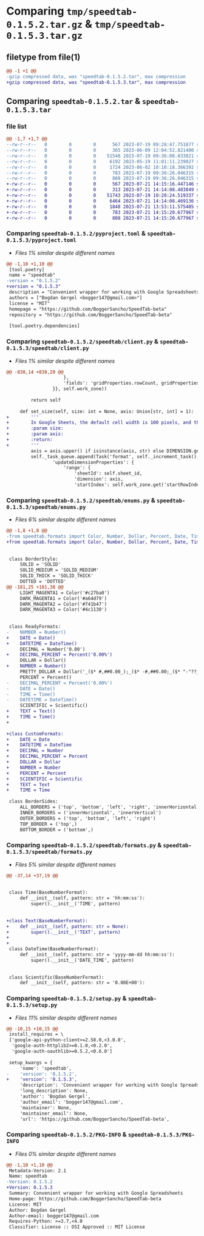 # Comparing `tmp/speedtab-0.1.5.2.tar.gz` & `tmp/speedtab-0.1.5.3.tar.gz`

## filetype from file(1)

```diff
@@ -1 +1 @@
-gzip compressed data, was "speedtab-0.1.5.2.tar", max compression
+gzip compressed data, was "speedtab-0.1.5.3.tar", max compression
```

## Comparing `speedtab-0.1.5.2.tar` & `speedtab-0.1.5.3.tar`

### file list

```diff
@@ -1,7 +1,7 @@
--rw-r--r--   0        0        0      567 2023-07-19 09:28:47.751877 speedtab-0.1.5.2/pyproject.toml
--rw-r--r--   0        0        0      365 2023-06-09 12:04:52.821400 speedtab-0.1.5.2/speedtab/__init__.py
--rw-r--r--   0        0        0    51548 2023-07-19 09:36:08.833821 speedtab-0.1.5.2/speedtab/client.py
--rw-r--r--   0        0        0     6192 2023-05-19 11:01:11.239027 speedtab-0.1.5.2/speedtab/enums.py
--rw-r--r--   0        0        0     1724 2023-06-02 10:10:18.366392 speedtab-0.1.5.2/speedtab/formats.py
--rw-r--r--   0        0        0      783 2023-07-19 09:36:26.046315 speedtab-0.1.5.2/setup.py
--rw-r--r--   0        0        0      808 2023-07-19 09:36:26.046315 speedtab-0.1.5.2/PKG-INFO
+-rw-r--r--   0        0        0      567 2023-07-21 14:15:16.447146 speedtab-0.1.5.3/pyproject.toml
+-rw-r--r--   0        0        0      313 2023-07-21 14:14:08.403849 speedtab-0.1.5.3/speedtab/__init__.py
+-rw-r--r--   0        0        0    51743 2023-07-19 10:28:24.519337 speedtab-0.1.5.3/speedtab/client.py
+-rw-r--r--   0        0        0     6464 2023-07-21 14:14:08.469136 speedtab-0.1.5.3/speedtab/enums.py
+-rw-r--r--   0        0        0     1848 2023-07-21 13:53:11.575405 speedtab-0.1.5.3/speedtab/formats.py
+-rw-r--r--   0        0        0      783 2023-07-21 14:15:20.677967 speedtab-0.1.5.3/setup.py
+-rw-r--r--   0        0        0      808 2023-07-21 14:15:20.677967 speedtab-0.1.5.3/PKG-INFO
```

### Comparing `speedtab-0.1.5.2/pyproject.toml` & `speedtab-0.1.5.3/pyproject.toml`

 * *Files 1% similar despite different names*

```diff
@@ -1,10 +1,10 @@
 [tool.poetry]
 name = "speedtab"
-version = "0.1.5.2"
+version = "0.1.5.3"
 description = "Convenient wrapper for working with Google Spreadsheets"
 authors = ["Bogdan Gergel <bogger147@gmail.com>"]
 license = "MIT"
 homepage = "https://github.com/BoggerSancho/SpeedTab-beta"
 repository = "https://github.com/BoggerSancho/SpeedTab-beta"
 
 [tool.poetry.dependencies]
```

### Comparing `speedtab-0.1.5.2/speedtab/client.py` & `speedtab-0.1.5.3/speedtab/client.py`

 * *Files 1% similar despite different names*

```diff
@@ -838,14 +838,20 @@
                     },
                     'fields': 'gridProperties.rowCount, gridProperties.columnCount',
                 }}, self.work_zone))
 
         return self
 
     def set_size(self, size: int = None, axis: Union[str, int] = 1):
+        '''
+        In Google Sheets, the default cell width is 100 pixels, and the default cell height is 21 pixels.
+        :param size:
+        :param axis:
+        :return:
+        '''
         axis = axis.upper() if isinstance(axis, str) else DIMENSION.get(axis)
         self._task_queue.append(Task('format', self._increment_task(), self.sheet_id, {
                 'updateDimensionProperties': {
                     'range': {
                         'sheetId': self.sheet_id,
                         'dimension': axis,
                         'startIndex': self.work_zone.get('startRowIndex') if axis == 'ROWS' else self.work_zone.get('startColumnIndex'),
```

### Comparing `speedtab-0.1.5.2/speedtab/enums.py` & `speedtab-0.1.5.3/speedtab/enums.py`

 * *Files 6% similar despite different names*

```diff
@@ -1,8 +1,8 @@
-from speedtab.formats import Color, Number, Dollar, Percent, Date, Time, DateTime, Scientific
+from speedtab.formats import Color, Number, Dollar, Percent, Date, Time, DateTime, Scientific, Text
 
 
 class BorderStyle:
     SOLID = 'SOLID'
     SOLID_MEDIUM = 'SOLID_MEDIUM'
     SOLID_THICK = 'SOLID_THICK'
     DOTTED = 'DOTTED'
@@ -181,25 +181,38 @@
     LIGHT_MAGENTA1 = Color('#c27ba0')
     DARK_MAGENTA1 = Color('#a64d79')
     DARK_MAGENTA2 = Color('#741b47')
     DARK_MAGENTA3 = Color('#4c1130')
 
 
 class ReadyFormats:
-    NUMBER = Number()
+    DATE = Date()
+    DATETIME = DateTime()
     DECIMAL = Number('0.00')
+    DECIMAL_PERCENT = Percent('0.00%')
     DOLLAR = Dollar()
+    NUMBER = Number()
     PRETTY_DOLLAR = Dollar('_($* #,##0.00_);_($* -#,##0.00;_($* "-"??_);_(@_)')
     PERCENT = Percent()
-    DECIMAL_PERCENT = Percent('0.00%')
-    DATE = Date()
-    TIME = Time()
-    DATETIME = DateTime()
     SCIENTIFIC = Scientific()
+    TEXT = Text()
+    TIME = Time()
+
 
+class CustomFormats:
+    DATE = Date
+    DATETIME = DateTime
+    DECIMAL = Number
+    DECIMAL_PERCENT = Percent
+    DOLLAR = Dollar
+    NUMBER = Number
+    PERCENT = Percent
+    SCIENTIFIC = Scientific
+    TEXT = Text
+    TIME = Time
 
 class BorderSides:
     ALL_BORDERS = ('top', 'bottom', 'left', 'right', 'innerHorizontal', 'innerVertical')
     INNER_BORDERS = ('innerHorizontal', 'innerVertical')
     OUTER_BORDERS = ('top', 'bottom', 'left', 'right')
     TOP_BORDER = ('top',)
     BOTTOM_BORDER = ('bottom',)
```

### Comparing `speedtab-0.1.5.2/speedtab/formats.py` & `speedtab-0.1.5.3/speedtab/formats.py`

 * *Files 5% similar despite different names*

```diff
@@ -37,14 +37,19 @@
 
 
 class Time(BaseNumberFormat):
     def __init__(self, pattern: str = 'hh:mm:ss'):
         super().__init__('TIME', pattern)
 
 
+class Text(BaseNumberFormat):
+    def __init__(self, pattern: str = None):
+        super().__init__('TEXT', pattern)
+
+
 class DateTime(BaseNumberFormat):
     def __init__(self, pattern: str = 'yyyy-mm-dd hh:mm:ss'):
         super().__init__('DATE_TIME', pattern)
 
 
 class Scientific(BaseNumberFormat):
     def __init__(self, pattern: str = '0.00E+00'):
```

### Comparing `speedtab-0.1.5.2/setup.py` & `speedtab-0.1.5.3/setup.py`

 * *Files 11% similar despite different names*

```diff
@@ -10,15 +10,15 @@
 install_requires = \
 ['google-api-python-client>=2.58.0,<3.0.0',
  'google-auth-httplib2>=0.1.0,<0.2.0',
  'google-auth-oauthlib>=0.5.2,<0.6.0']
 
 setup_kwargs = {
     'name': 'speedtab',
-    'version': '0.1.5.2',
+    'version': '0.1.5.3',
     'description': 'Convenient wrapper for working with Google Spreadsheets',
     'long_description': None,
     'author': 'Bogdan Gergel',
     'author_email': 'bogger147@gmail.com',
     'maintainer': None,
     'maintainer_email': None,
     'url': 'https://github.com/BoggerSancho/SpeedTab-beta',
```

### Comparing `speedtab-0.1.5.2/PKG-INFO` & `speedtab-0.1.5.3/PKG-INFO`

 * *Files 0% similar despite different names*

```diff
@@ -1,10 +1,10 @@
 Metadata-Version: 2.1
 Name: speedtab
-Version: 0.1.5.2
+Version: 0.1.5.3
 Summary: Convenient wrapper for working with Google Spreadsheets
 Home-page: https://github.com/BoggerSancho/SpeedTab-beta
 License: MIT
 Author: Bogdan Gergel
 Author-email: bogger147@gmail.com
 Requires-Python: >=3.7,<4.0
 Classifier: License :: OSI Approved :: MIT License
```

